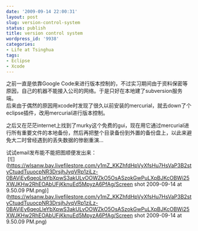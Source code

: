 ```yaml
---
date: '2009-09-14 22:00:31'
layout: post
slug: version-control-system
status: publish
title: version control system
wordpress_id: '9938'
categories:
- Life at Tsinghua
tags:
- Eclipse
- Xcode
---
```


之前一直是依靠Google Code来进行版本控制的，不过实习期间由于资料保密等原因，自己的机器不能接入公司的网络。于是只好在本地建了subversion服务端。  
后来由于偶然的原因用xcode时发现了很久以前安装的mercurial，就去down了个eclipse插件，改用mercurial进行版本控制。
  
之后又在茫茫internet上找到了murky这个免费的gui，现在用它通过mercurial进行所有重要文件的本地备份，然后再把整个目录备份到外置的备份盘上，以此来避免大二时曾经遇到的丢失数据的惨剧重演…  
  
试试email发布能不能把图顺便发出来：  
 [![](https://wlsanw.bay.livefilestore.com/y1mZ_KKZhfdHpVyXfsHu7HsVaP3B2styCtuadTuuocpNR3DrsjhJvqVRp1ziLz-0BAVjEy6qeoLleYbXpwS3akULvOOWZkO5OsASzokGwPuLXpBJKcOBWi25XWJKHw2RhEOAbUFjKknuEd5MpyzA6PfAg/Screen shot 2009-09-14 at 9.50.09 PM.png)](https://wlsanw.bay.livefilestore.com/y1mZ_KKZhfdHpVyXfsHu7HsVaP3B2styCtuadTuuocpNR3DrsjhJvqVRp1ziLz-0BAVjEy6qeoLleYbXpwS3akULvOOWZkO5OsASzokGwPuLXpBJKcOBWi25XWJKHw2RhEOAbUFjKknuEd5MpyzA6PfAg/Screen shot 2009-09-14 at 9.50.09 PM.png)  


